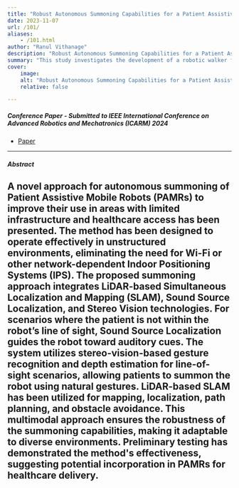 ```yaml
---
title: "Robust Autonomous Summoning Capabilities for a Patient Assistive Mobile Robot" 
date: 2023-11-07
url: /101/
aliases: 
    - /101.html
author: "Ranul Vithanage"
description: "Robust Autonomous Summoning Capabilities for a Patient Assistive Mobile Robot" 
summary: "This study investigates the development of a robotic walker for gait rehabilitation that integrates social assistive robotics and principles of Rhythmic Auditory Stimulation (RAS), a form of music therapy. The robotic system is intended to supplement, rather than replace, the work of professional music therapists by enabling therapeutic interventions to continue outside of therapy sessions. Robot-facilitated Music Therapy is an evolutionary step of telerehabilitation, providing patients with greater autonomy while still benefiting from the expertise and guidance of therapists. Contributions of the research include 1) Robot-facilitated Music Therapy through a robotic walker as a platform for gait rehabilitation. 2) Remote Music Therapy through a robotic walker as a telerehabilitation platform for music therapists to remotely monitor and consult with patients. 3) Intelligent companionship integrated with a robotic walker for comprehensive user assistance. The proposed system, tested for its functionalities including personified RAS, social interaction, user monitoring, mobility control, and emergency response yielded promising results for real-world application." 
cover:
    image: 
    alt: "Robust Autonomous Summoning Capabilities for a Patient Assistive Mobile Robot"
    relative: false

---
```


##### Conference Paper - Submitted to IEEE International Conference on Advanced Robotics and Mechatronics (ICARM) 2024

+ [Paper](/102.pdf)

---

##### Abstract

A novel approach for autonomous summoning of Patient Assistive Mobile Robots (PAMRs) to improve their use in areas with limited infrastructure and healthcare access has been presented. The method has been designed to operate effectively in unstructured environments, eliminating the need for Wi-Fi or other network-dependent Indoor Positioning Systems (IPS). The proposed summoning approach integrates LiDAR-based Simultaneous Localization and Mapping (SLAM), Sound Source Localization, and Stereo Vision technologies. For scenarios where the patient is not within the robot’s line of sight, Sound Source Localization guides the robot toward auditory cues. The system utilizes stereo-vision-based gesture recognition and depth estimation for line-of-sight scenarios, allowing patients to summon the robot using natural gestures. LiDAR-based SLAM has been utilized for mapping, localization, path planning, and obstacle avoidance. This multimodal approach ensures the robustness of the summoning capabilities, making it adaptable to diverse environments. Preliminary testing has demonstrated the method's effectiveness, suggesting potential incorporation in PAMRs for healthcare delivery.
---